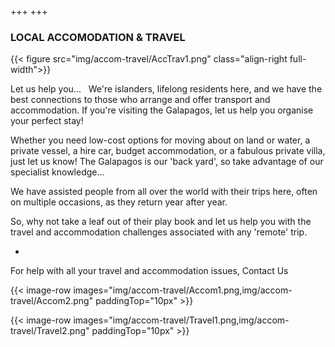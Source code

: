 +++
+++

### LOCAL ACCOMODATION & TRAVEL

{{< figure src="img/accom-travel/AccTrav1.png" class="align-right full-width">}}

<span class="strapline">Let us help you...</span>
 
We're islanders, lifelong residents here, and we have the best connections to those who arrange and offer transport and accommodation.  If you're visiting the Galapagos, let us help you organise your perfect stay!

Whether you need low-cost options for moving about on land or water, a private vessel, a hire car, budget accommodation, or a fabulous private villa, just let us know!  The Galapagos is our 'back yard', so take advantage of our specialist knowledge...

We have assisted people from all over the world with their trips here, often on multiple occasions, as they return year after year. 

So, why not take a leaf out of their play book and let us help you with the travel and accommodation challenges associated with any 'remote' trip. 

-

For help with all your travel and accommodation issues, Contact Us

{{< image-row images="img/accom-travel/Accom1.png,img/accom-travel/Accom2.png" paddingTop="10px" >}}

{{< image-row images="img/accom-travel/Travel1.png,img/accom-travel/Travel2.png" paddingTop="10px" >}}